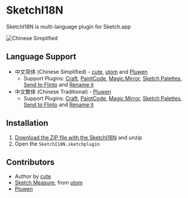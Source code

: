 # SketchI18N

SketchI18N is multi-language plugin for Sketch.app

![Chinese Simplified](http://utom.design/123.png)

## Language Support
* 中文简体 (Chinese Simplified) - [cute](https://github.com/cute/), [utom](http://utom.design) and [Pluwen](https://twitter.com/pluwen)
	- Support Plugins: [Craft](https://www.invisionapp.com/craft), [PaintCode](https://www.paintcodeapp.com/sketch), [Magic Mirror](https://github.com/MagicSketch/MagicMirror), [Sketch Palettes](https://github.com/andrewfiorillo/sketch-palettes), [Send to Flinto](https://www.flinto.com/mac_sketch_plugin) and [Rename it](https://github.com/rodi01/RenameIt)
* 中文繁体 (Chinese Traditional) - [Pluwen](https://twitter.com/pluwen)
	- Support Plugins: [Craft](https://www.invisionapp.com/craft), [PaintCode](https://www.paintcodeapp.com/sketch), [Magic Mirror](https://github.com/MagicSketch/MagicMirror), [Sketch Palettes](https://github.com/andrewfiorillo/sketch-palettes), [Send to Flinto](https://www.flinto.com/mac_sketch_plugin) and [Rename it](https://github.com/rodi01/RenameIt)

## Installation
1. [Download the ZIP file with the SketchI18N](https://github.com/cute/SketchI18N/archive/master.zip) and unzip
2. Open the `SketchI18N.sketchplugin`

## Contributors
* Author by [cute](https://github.com/cute/)
* [Sketch Measure](http://utom.design/measure), from [utom](http://utom.design)
* [Pluwen](https://twitter.com/pluwen)
